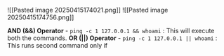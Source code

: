 ![[Pasted image 20250415174021.png]]
![[Pasted image 20250415174756.png]]

**AND (&&) Operator** - `ping -c 1 127.0.0.1 && whoami` : This will execute both the commands.
**OR (||) Operator** - `ping -c 1 127.0.0.1 || whoami` : This runs second command only if 